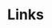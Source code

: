 ---
title: Links
links:
  - title: isa-lai
    description: Check out my profile!
    website: https://isa-lai.com/
    image: logo.png
menu:
    main: 
        weight: 4
        params:
            icon: link

comments: false
---